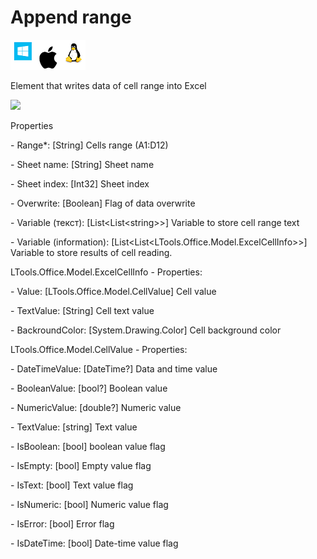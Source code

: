 # Append range

![](<../../../.gitbook/assets/image (106).png>)

Element that writes data of cell range into Excel&#x20;

![](../../../.gitbook/assets/Excel\_append\_range.png)

Properties

&#x20;\- Range\*: \[String] Cells range (A1:D12)‌

&#x20;\- Sheet name: \[String] Sheet name

&#x20;\- Sheet index: \[Int32] Sheet index

&#x20;\- Overwrite: \[Boolean] Flag of data overwrite

&#x20;\- Variable (текст): \[List\<List\<string>>] Variable to store cell range text

&#x20;\- Variable (information): \[List\<List\<LTools.Office.Model.ExcelCellInfo>>] Variable to store results of cell reading.

LTools.Office.Model.ExcelCellInfo - Properties:

&#x20;\- Value: \[LTools.Office.Model.CellValue] Cell value

&#x20;\- TextValue: \[String] Cell text value

&#x20;\- BackroundColor: \[System.Drawing.Color] Cell background color

LTools.Office.Model.CellValue - Properties:‌

&#x20;\- DateTimeValue: \[DateTime?] Data and time value

&#x20;\- BooleanValue: \[bool?] Boolean value

&#x20;\- NumericValue: \[double?] Numeric value

&#x20;\- TextValue: \[string] Text value

&#x20;\- IsBoolean: \[bool]  boolean value‌ flag

&#x20;\- IsEmpty: \[bool] Empty value‌ flag

&#x20;\- IsText: \[bool] Text value‌ flag

&#x20;\- IsNumeric: \[bool] Numeric value flag

&#x20;\- IsError: \[bool] Error flag‌

&#x20;\- IsDateTime: \[bool] Date-time value flag
